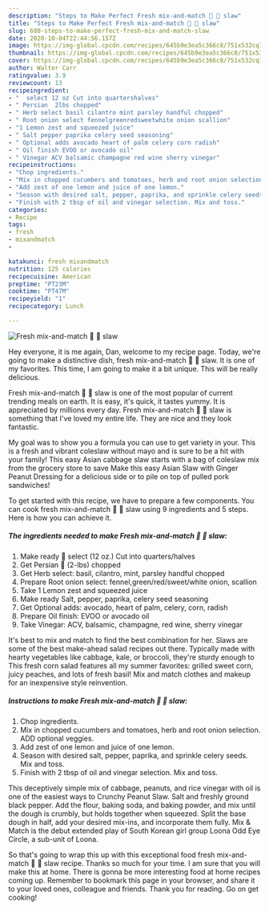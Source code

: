 ```yaml
---
description: "Steps to Make Perfect Fresh mix-and-match 🍅 🥒 slaw"
title: "Steps to Make Perfect Fresh mix-and-match 🍅 🥒 slaw"
slug: 680-steps-to-make-perfect-fresh-mix-and-match-slaw
date: 2020-10-04T22:44:56.157Z
image: https://img-global.cpcdn.com/recipes/645b9e3ea5c366c8/751x532cq70/fresh-mix-and-match-🍅-🥒-slaw-recipe-main-photo.jpg
thumbnail: https://img-global.cpcdn.com/recipes/645b9e3ea5c366c8/751x532cq70/fresh-mix-and-match-🍅-🥒-slaw-recipe-main-photo.jpg
cover: https://img-global.cpcdn.com/recipes/645b9e3ea5c366c8/751x532cq70/fresh-mix-and-match-🍅-🥒-slaw-recipe-main-photo.jpg
author: Walter Carr
ratingvalue: 3.9
reviewcount: 13
recipeingredient:
- "  select 12 oz Cut into quartershalves"
- " Persian  2lbs chopped"
- " Herb select basil cilantro mint parsley handful chopped"
- " Root onion select fennelgreenredsweetwhite onion scallion"
- "1 Lemon zest and squeezed juice"
- " Salt pepper paprika celery seed seasoning"
- " Optional adds avocado heart of palm celery corn radish"
- " Oil finish EVOO or avocado oil"
- " Vinegar ACV balsamic champagne red wine sherry vinegar"
recipeinstructions:
- "Chop ingredients."
- "Mix in chopped cucumbers and tomatoes, herb and root onion selection. ADD optional veggies."
- "Add zest of one lemon and juice of one lemon."
- "Season with desired salt, pepper, paprika, and sprinkle celery seeds. Mix and toss."
- "Finish with 2 tbsp of oil and vinegar selection. Mix and toss."
categories:
- Recipe
tags:
- fresh
- mixandmatch
- 

katakunci: fresh mixandmatch  
nutrition: 125 calories
recipecuisine: American
preptime: "PT23M"
cooktime: "PT47M"
recipeyield: "1"
recipecategory: Lunch

---
```



![Fresh mix-and-match 🍅 🥒 slaw](https://img-global.cpcdn.com/recipes/645b9e3ea5c366c8/751x532cq70/fresh-mix-and-match-🍅-🥒-slaw-recipe-main-photo.jpg)

Hey everyone, it is me again, Dan, welcome to my recipe page. Today, we're going to make a distinctive dish, fresh mix-and-match 🍅 🥒 slaw. It is one of my favorites. This time, I am going to make it a bit unique. This will be really delicious.

Fresh mix-and-match 🍅 🥒 slaw is one of the most popular of current trending meals on earth. It is easy, it's quick, it tastes yummy. It is appreciated by millions every day. Fresh mix-and-match 🍅 🥒 slaw is something that I've loved my entire life. They are nice and they look fantastic.

My goal was to show you a formula you can use to get variety in your. This is a fresh and vibrant coleslaw without mayo and is sure to be a hit with your family! This easy Asian cabbage slaw starts with a bag of coleslaw mix from the grocery store to save Make this easy Asian Slaw with Ginger Peanut Dressing for a delicious side or to pile on top of pulled pork sandwiches!


To get started with this recipe, we have to prepare a few components. You can cook fresh mix-and-match 🍅 🥒 slaw using 9 ingredients and 5 steps. Here is how you can achieve it.

<!--inarticleads1-->

##### The ingredients needed to make Fresh mix-and-match 🍅 🥒 slaw:

1. Make ready  🍅 select (12 oz.) Cut into quarters/halves
1. Get  Persian 🥒 (2-lbs) chopped
1. Get  Herb select: basil, cilantro, mint, parsley handful chopped
1. Prepare  Root onion select: fennel,green/red/sweet/white onion, scallion
1. Take 1 Lemon zest and squeezed juice
1. Make ready  Salt, pepper, paprika, celery seed seasoning
1. Get  Optional adds: avocado, heart of palm, celery, corn, radish
1. Prepare  Oil finish: EVOO or avocado oil
1. Take  Vinegar: ACV, balsamic, champagne, red wine, sherry vinegar


It&#39;s best to mix and match to find the best combination for her. Slaws are some of the best make-ahead salad recipes out there. Typically made with hearty vegetables like cabbage, kale, or broccoli, they&#39;re sturdy enough to This fresh corn salad features all my summer favorites: grilled sweet corn, juicy peaches, and lots of fresh basil! Mix and match clothes and makeup for an inexpensive style reinvention. 

<!--inarticleads2-->

##### Instructions to make Fresh mix-and-match 🍅 🥒 slaw:

1. Chop ingredients.
1. Mix in chopped cucumbers and tomatoes, herb and root onion selection. ADD optional veggies.
1. Add zest of one lemon and juice of one lemon.
1. Season with desired salt, pepper, paprika, and sprinkle celery seeds. Mix and toss.
1. Finish with 2 tbsp of oil and vinegar selection. Mix and toss.


This deceptively simple mix of cabbage, peanuts, and rice vinegar with oil is one of the easiest ways to Crunchy Peanut Slaw. Salt and freshly ground black pepper. Add the flour, baking soda, and baking powder, and mix until the dough is crumbly, but holds together when squeezed. Split the base dough in half, add your desired mix-ins, and incorporate them fully. Mix &amp; Match is the debut extended play of South Korean girl group Loona Odd Eye Circle, a sub-unit of Loona. 

So that's going to wrap this up with this exceptional food fresh mix-and-match 🍅 🥒 slaw recipe. Thanks so much for your time. I am sure that you will make this at home. There is gonna be more interesting food at home recipes coming up. Remember to bookmark this page in your browser, and share it to your loved ones, colleague and friends. Thank you for reading. Go on get cooking!
